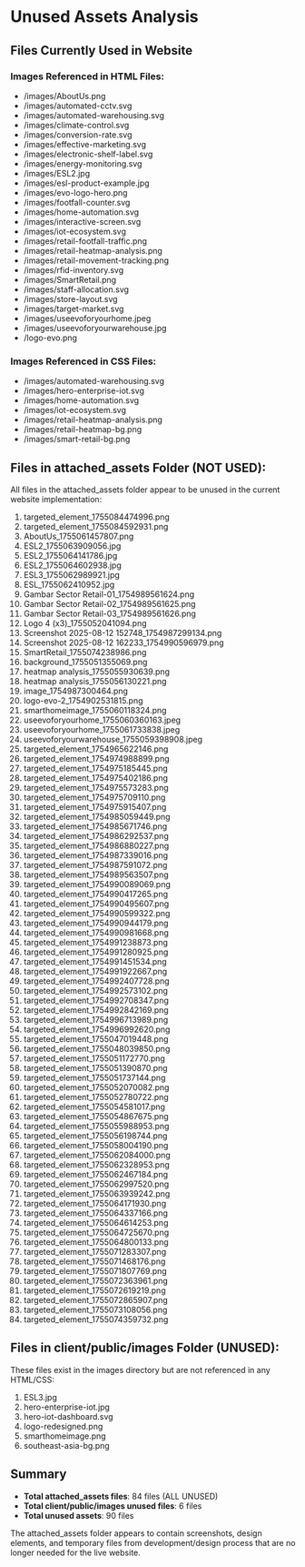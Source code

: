 # Unused Assets Analysis

## Files Currently Used in Website

### Images Referenced in HTML Files:
- /images/AboutUs.png
- /images/automated-cctv.svg
- /images/automated-warehousing.svg
- /images/climate-control.svg
- /images/conversion-rate.svg
- /images/effective-marketing.svg
- /images/electronic-shelf-label.svg
- /images/energy-monitoring.svg
- /images/ESL2.jpg
- /images/esl-product-example.jpg
- /images/evo-logo-hero.png
- /images/footfall-counter.svg
- /images/home-automation.svg
- /images/interactive-screen.svg
- /images/iot-ecosystem.svg
- /images/retail-footfall-traffic.png
- /images/retail-heatmap-analysis.png
- /images/retail-movement-tracking.png
- /images/rfid-inventory.svg
- /images/SmartRetail.png
- /images/staff-allocation.svg
- /images/store-layout.svg
- /images/target-market.svg
- /images/useevoforyourhome.jpeg
- /images/useevoforyourwarehouse.jpg
- /logo-evo.png

### Images Referenced in CSS Files:
- /images/automated-warehousing.svg
- /images/hero-enterprise-iot.svg
- /images/home-automation.svg
- /images/iot-ecosystem.svg
- /images/retail-heatmap-analysis.png
- /images/retail-heatmap-bg.png
- /images/smart-retail-bg.png

## Files in attached_assets Folder (NOT USED):

All files in the attached_assets folder appear to be unused in the current website implementation:

1. targeted_element_1755084474996.png
2. targeted_element_1755084592931.png
3. AboutUs_1755061457807.png
4. ESL2_1755063909056.jpg
5. ESL2_1755064141786.jpg
6. ESL2_1755064602938.jpg
7. ESL3_1755062989921.jpg
8. ESL_1755062410952.jpg
9. Gambar Sector Retail-01_1754989561624.png
10. Gambar Sector Retail-02_1754989561625.png
11. Gambar Sector Retail-03_1754989561626.png
12. Logo 4 (x3)_1755052041094.png
13. Screenshot 2025-08-12 152748_1754987299134.png
14. Screenshot 2025-08-12 162233_1754990596979.png
15. SmartRetail_1755074238986.png
16. background_1755051355069.png
17. heatmap analysis_1755055930639.png
18. heatmap analysis_1755056130221.png
19. image_1754987300464.png
20. logo-evo-2_1754902531815.png
21. smarthomeimage_1755060118324.png
22. useevoforyourhome_1755060360163.jpeg
23. useevoforyourhome_1755061733838.jpeg
24. useevoforyourwarehouse_1755059398908.jpeg
25. targeted_element_1754965622146.png
26. targeted_element_1754974988899.png
27. targeted_element_1754975185445.png
28. targeted_element_1754975402186.png
29. targeted_element_1754975573283.png
30. targeted_element_1754975709110.png
31. targeted_element_1754975915407.png
32. targeted_element_1754985059449.png
33. targeted_element_1754985671746.png
34. targeted_element_1754986292537.png
35. targeted_element_1754986880227.png
36. targeted_element_1754987339016.png
37. targeted_element_1754987591072.png
38. targeted_element_1754989563507.png
39. targeted_element_1754990089069.png
40. targeted_element_1754990417265.png
41. targeted_element_1754990495607.png
42. targeted_element_1754990599322.png
43. targeted_element_1754990944179.png
44. targeted_element_1754990981668.png
45. targeted_element_1754991238873.png
46. targeted_element_1754991280925.png
47. targeted_element_1754991451534.png
48. targeted_element_1754991922667.png
49. targeted_element_1754992407728.png
50. targeted_element_1754992573102.png
51. targeted_element_1754992708347.png
52. targeted_element_1754992842169.png
53. targeted_element_1754996713989.png
54. targeted_element_1754996992620.png
55. targeted_element_1755047019448.png
56. targeted_element_1755048039850.png
57. targeted_element_1755051172770.png
58. targeted_element_1755051390870.png
59. targeted_element_1755051737144.png
60. targeted_element_1755052070082.png
61. targeted_element_1755052780722.png
62. targeted_element_1755054581017.png
63. targeted_element_1755054867675.png
64. targeted_element_1755055988953.png
65. targeted_element_1755056198744.png
66. targeted_element_1755058004190.png
67. targeted_element_1755062084000.png
68. targeted_element_1755062328953.png
69. targeted_element_1755062467184.png
70. targeted_element_1755062997520.png
71. targeted_element_1755063939242.png
72. targeted_element_1755064171930.png
73. targeted_element_1755064337166.png
74. targeted_element_1755064614253.png
75. targeted_element_1755064725670.png
76. targeted_element_1755064800133.png
77. targeted_element_1755071283307.png
78. targeted_element_1755071468176.png
79. targeted_element_1755071807769.png
80. targeted_element_1755072363961.png
81. targeted_element_1755072619219.png
82. targeted_element_1755072865907.png
83. targeted_element_1755073108056.png
84. targeted_element_1755074359732.png

## Files in client/public/images Folder (UNUSED):

These files exist in the images directory but are not referenced in any HTML/CSS:

1. ESL3.jpg
2. hero-enterprise-iot.jpg
3. hero-iot-dashboard.svg
4. logo-redesigned.png
5. smarthomeimage.png
6. southeast-asia-bg.png

## Summary

- **Total attached_assets files**: 84 files (ALL UNUSED)
- **Total client/public/images unused files**: 6 files
- **Total unused assets**: 90 files

The attached_assets folder appears to contain screenshots, design elements, and temporary files from development/design process that are no longer needed for the live website.